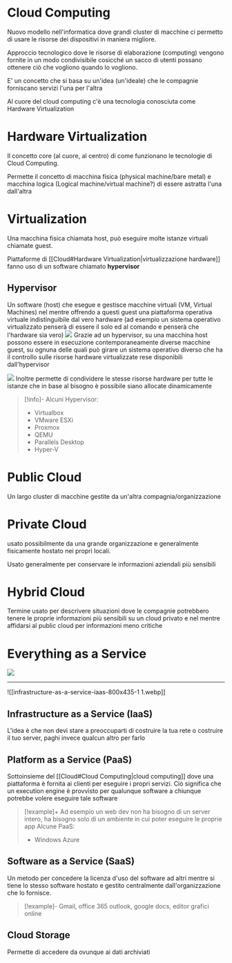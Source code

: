 
# Cloud Computing
Nuovo modello nell'informatica dove grandi cluster di macchine ci permetto di usare le risorse dei dispositivi in maniera migliore.

Approccio tecnologico dove le risorse di elaborazione (computing) vengono fornite in un modo condivisibile cosicché un sacco di utenti possano ottenere ciò che vogliono quando lo vogliono.

E' un concetto che si basa su un'idea (un'ideale) che le compagnie forniscano servizi l'una per l'altra

Al cuore del cloud computing c'è una tecnologia conosciuta come Hardware Virtualization

# Hardware Virtualization
Il concetto core (al cuore, al centro) di come funzionano le tecnologie di Cloud Computing.

Permette il concetto di macchina fisica (physical machine/bare metal) e macchina logica (Logical machine/virtual machine?) di essere astratta l'una dall'altra

# Virtualization
Una macchina fisica chiamata host, può eseguire molte istanze virtuali chiamate guest.

Piattaforme di [[Cloud#Hardware Virtualization|virtualizzazione hardware]] fanno uso di un software chiamato **hypervisor**

## Hypervisor
Un software (host) che esegue e gestisce macchine virtuali (VM, Virtual Machines) nel mentre offrendo a questi guest una piattaforma operativa virtuale indistinguibile dal vero hardware (ad esempio un sistema operativo virtualizzato penserà di essere il solo ed al comando e penserà che l'hardware sia vero)
![](https://i.imgur.com/l15lNCz.png)
Grazie ad un hypervisor, su una macchina host possono essere in esecuzione contemporaneamente diverse macchine guest, su ognuna delle quali può girare un sistema operativo diverso che ha il controllo sulle risorse hardware virtualizzate rese disponibili dall'hypervisor

![](https://i.imgur.com/dFXKQOn.jpg)
Inoltre permette di condividere le stesse risorse hardware per tutte le istanze che in base al bisogno è possibile siano allocate dinamicamente
>[!info]-
>Alcuni Hypervisor:
>- Virtualbox
>- VMware ESXi
>- Proxmox
>- QEMU
>- Parallels Desktop 
>- Hyper-V

# Public Cloud
Un largo cluster di macchine gestite da un'altra compagnia/organizzazione

# Private Cloud
usato possibilmente da una grande organizzazione e generalmente fisicamente hostato nei propri locali.

Usato generalmente per conservare le informazioni aziendali più sensibili

# Hybrid Cloud
Termine usato per descrivere situazioni dove le compagnie potrebbero tenere le proprie informazioni più sensibili su un cloud privato e nel mentre affidarsi al public cloud per informazioni meno critiche

# Everything as a Service
![](https://i.imgur.com/ju6W15Z.jpg)

---

![[infrastructure-as-a-service-iaas-800x435-1 1.webp]]
## Infrastructure as a Service (IaaS)
L'idea è che non devi stare a preoccuparti di costruire la tua rete o costruire il tuo server, paghi invece qualcun altro per farlo

## Platform as a Service (PaaS)
Sottoinsieme del [[Cloud#Cloud Computing|cloud computing]] dove una piattaforma è fornita ai clienti per eseguire i propri servizi. Ciò significa che un execution engine è provvisto per qualunque software a chiunque potrebbe volere eseguire tale software

>[!example]+
>Ad esempio un web dev non ha bisogno di un server intero, ha bisogno solo di un ambiente in cui poter eseguire le proprie app
>Alcune PaaS:
>- Windows Azure

## Software as a Service (SaaS)
Un metodo per concedere la licenza d'uso del software ad altri mentre si tiene lo stesso software hostato e gestito centralmente dall'organizzazione che lo fornisce.

>[!example]-
>Gmail, office 365 outlook, google docs, editor grafici online

## Cloud Storage
Permette di accedere da ovunque ai dati archiviati



